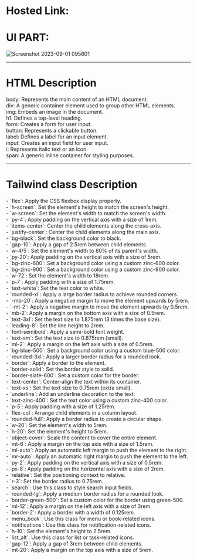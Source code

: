 # Hosted Link:
# UI PART:
![Screenshot 2023-09-01 095601](https://github.com/mansi2020/tailwind_assign2_hw/assets/57188328/f8735dbe-0d64-427c-9b5b-a32969af6691)
<hr>
<h1>HTML Description</h1>
body: Represents the main content of an HTML document.<br>
div: A generic container element used to group other HTML elements.<br>
img: Embeds an image in the document.<br>
h1: Defines a top-level heading.<br>
form: Creates a form for user input.<br>
button: Represents a clickable button.<br>
label: Defines a label for an input element.<br>
input: Creates an input field for user input.<br>
i: Represents italic text or an icon.<br>
span: A generic inline container for styling purposes.<br>

<hr>
<h1>Tailwind class Description</h1>
- `flex`: Apply the CSS flexbox display property.<br>
- `h-screen`: Set the element's height to match the screen's height.<br>
- `w-screen`: Set the element's width to match the screen's width.<br>
- `py-4`: Apply padding on the vertical axis with a size of 1rem.<br>
- `items-center`: Center the child elements along the cross-axis.<br>
- `justify-center`: Center the child elements along the main axis.<br>
- `bg-black`: Set the background color to black.<br>
- `gap-10`: Apply a gap of 2.5rem between child elements.<br>
- `w-4/5`: Set the element's width to 80% of its parent's width.<br>
- `py-20`: Apply padding on the vertical axis with a size of 5rem.<br>
- `bg-zinc-600`: Set a background color using a custom zinc-600 color.<br>
- `bg-zinc-900`: Set a background color using a custom zinc-900 color.<br>
- `w-72`: Set the element's width to 18rem.<br>
- `p-7`: Apply padding with a size of 1.75rem.<br>
- `text-white`: Set the text color to white.<br>
- `rounded-xl`: Apply a large border radius to achieve rounded corners.<br>
- `-mb-20`: Apply a negative margin to move the element upwards by 5rem.<br>
- `-mt-2`: Apply a negative margin to move the element upwards by 0.5rem.<br>
- `mb-2`: Apply a margin on the bottom axis with a size of 0.5rem.<br>
- `text-3xl`: Set the text size to 1.875rem (3 times the base size).<br>
- `leading-8`: Set the line height to 2rem.<br>
- `font-semibold`: Apply a semi-bold font weight.<br>
- `text-sm`: Set the text size to 0.875rem (small).<br>
- `ml-2`: Apply a margin on the left axis with a size of 0.5rem.<br>
- `bg-blue-500`: Set a background color using a custom blue-500 color.<br>
- `rounded-3xl`: Apply a larger border radius for a rounded look.<br>
- `border`: Apply a border to the element.<br>
- `border-solid`: Set the border style to solid.<br>
- `border-slate-600`: Set a custom color for the border.<br>
- `text-center`: Center-align the text within its container.<br>
- `text-xs`: Set the text size to 0.75rem (extra small).<br>
- `underline`: Add an underline decoration to the text.<br>
- `text-zinc-400`: Set the text color using a custom zinc-400 color.<br>
- `p-5`: Apply padding with a size of 1.25rem.<br>
- `flex-col`: Arrange child elements in a column layout.<br>
- `rounded-full`: Apply a border radius to create a circular shape.<br>
- `w-20`: Set the element's width to 5rem.<br>
- `h-20`: Set the element's height to 5rem.<br>
- `object-cover`: Scale the content to cover the entire element.<br>
- `mt-6`: Apply a margin on the top axis with a size of 1.5rem.<br>
- `ml-auto`: Apply an automatic left margin to push the element to the right.<br>
- `mr-auto`: Apply an automatic right margin to push the element to the left.<br>
- `py-2`: Apply padding on the vertical axis with a size of 0.5rem.<br>
- `px-8`: Apply padding on the horizontal axis with a size of 2rem.<br>
- `relative`: Set the positioning context to relative.<br>
- `r-3`: Set the border radius to 0.75rem.<br>
- `search`: Use this class to style search input fields.<br>
- `rounded-lg`: Apply a medium border radius for a rounded look.<br>
- `border-green-500`: Set a custom color for the border using green-500.<br>
- `ml-12`: Apply a margin on the left axis with a size of 3rem.<br>
- `border-2`: Apply a border with a width of 0.125rem.<br>
- `menu_book`: Use this class for menu or book-related icons.<br>
- `notifications`: Use this class for notification-related icons.<br>
- `h-10`: Set the element's height to 2.5rem.<br>
- `list_alt`: Use this class for list or task-related icons.<br>
- `gap-12`: Apply a gap of 3rem between child elements.<br>
- `mt-20`: Apply a margin on the top axis with a size of 5rem.<br>
